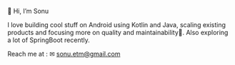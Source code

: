 👋 Hi, I’m Sonu 

I love building cool stuff on Android using Kotlin and Java, scaling existing products and focusing more on quality and maintainability🎯. Also exploring a lot of SpringBoot recently.

Reach me at : ✉ sonu.etm@gmail.com

<!---
sonu-sanjeev/sonu-sanjeev is a ✨ special ✨ repository because its `README.md` (this file) appears on your GitHub profile.
You can click the Preview link to take a look at your changes.
--->
